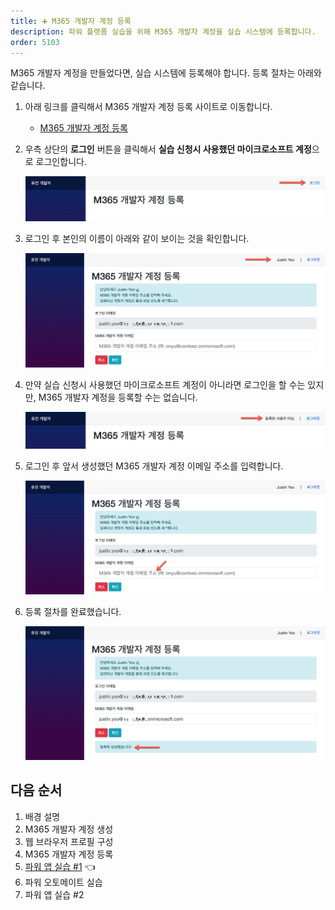 ```yaml
---
title: ➕ M365 개발자 계정 등록
description: 파워 플랫폼 실습을 위해 M365 개발자 계정을 실습 시스템에 등록합니다.
order: 5103
---
```


M365 개발자 계정을 만들었다면, 실습 시스템에 등록해야 합니다. 등록 절차는 아래와 같습니다.

1. 아래 링크를 클릭해서 M365 개발자 계정 등록 사이트로 이동합니다.

    * [M365 개발자 계정 등록][fdk m365 rego]

2. 우측 상단의 **로그인** 버튼을 클릭해서 **실습 신청시 사용했던 마이크로소프트 계정**으로 로그인합니다.

    ![로그인 버튼][image-01]

3. 로그인 후 본인의 이름이 아래와 같이 보이는 것을 확인합니다.

    ![접속자 이름 확인][image-02]

3. 만약 실습 신청시 사용했던 마이크로소프트 계정이 아니라면 로그인을 할 수는 있지만, M365 개발자 계정을 등록할 수는 없습니다.

    ![접속자 이름 확인 안됨][image-03]

4. 로그인 후 앞서 생성했던 M365 개발자 계정 이메일 주소를 입력합니다.

    ![M365 개발자 계정 이메일 입력][image-04]

5. 등록 절차를 완료했습니다.

    ![M365 개발자 계정 등록 완료][image-05]


## 다음 순서 ##

1. 배경 설명
2. M365 개발자 계정 생성
3. 웹 브라우저 프로필 구성
4. M365 개발자 계정 등록
5. [파워 앱 실습 #1][handson pas 1] 👈
6. 파워 오토메이트 실습
7. 파워 앱 실습 #2


[image-01]: ../../images/workshops/m365-account-registration-01.png
[image-02]: ../../images/workshops/m365-account-registration-02.png
[image-03]: ../../images/workshops/m365-account-registration-03.png
[image-04]: ../../images/workshops/m365-account-registration-04.png
[image-05]: ../../images/workshops/m365-account-registration-05.png

[fdk m365 rego]: https://aka.ms/fdk/m365

[handson background]: ../background
[handson m365 create]: ../m365-account-setup
[handson browser profile]: ../web-browser-setup
[handson m365 rego]: ../m365-account-registration
[handson pas 1]: ../power-apps-1
[handson pau]: ../power-automate
[handson pas 2]: ../power-apps-2
